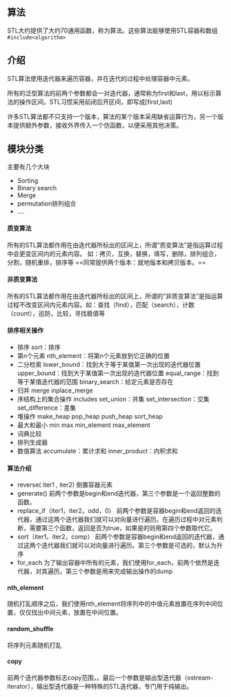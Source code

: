 ## 算法
STL大约提供了大约70通用函数，称为算法。这些算法能够使用STL容器和数组
`#include<algorithm>`
## 介绍
STL算法使用迭代器来遍历容器，并在迭代的过程中处理容器中元素。

所有的泛型算法的前两个参数都会一对迭代器，通常称为first和last，用以标示算法的操作区间。STL习惯采用前闭后开区间，即写成[first,last)

许多STL算法都不只支持一个版本，算法的某个版本采用缺省运算行为，另一个版本提供额外参数，接收外界传入一个仿函数，以便采用其他决策。
## 模块分类
主要有几个大块
- Sorting
- Binary search
- Merge
- permutation排列组合
- ....
#### 质变算法
所有的STL算法都作用在由迭代器所标出的区间上，所谓“质变算法”是指运算过程中会更变区间内的元素内容。
如：拷贝，互换，替换，填写，删除，排列组合，分割，随机重排，排序等
==同常提供两个版本：就地版本和拷贝版本。==
#### 非质变算法
所有的STL算法都作用在由迭代器所标出的区间上，所谓的“非质变算法”是指运算过程不改变区间内元素内容。如：查找（find），匹配（search），计数（count），巡防，比较，寻找极值等
#### 排序相关操作
- 排序
sort：排序
- 第n个元素
nth_element：将第n个元素放到它正确的位置
- 二分检索
lower_bound：找到大于等于某值第一次出现的迭代器位置
upper_bound：找到大于某值第一次出现的迭代器位置
equal_range：找到等于某值迭代器的范围
binary_search：给定元素是否存在
- 归并
merge
inplace_merge
- 序结构上的集合操作
includes
set_union：并集
set_intersection：交集
set_difference：差集
- 堆操作
make_heap
pop_heap
push_heap
sort_heap
- 最大和最小
min
max
min_element
max_element
- 词典比较
- 排列生成器
- 数值算法
accumulate：累计求和
inner_product：内积求和
#### 算法介绍
- reverse( iter1 , iter2)
倒置容器元素
- generate()
前两个参数是begin和end迭代器，第三个参数是一个返回整数的函数。
- replace_if（iter1，iter2，odd，0）
前两个参数是容器begin和end返回的迭代器，通过这两个迭代器我们就可以对向量进行遍历。在遍历过程中对元素判断，需要第三个函数，返回是否为true，如果是的则用第四个参数取代它。
- sort（iter1，iter2，comp）
前两个参数是容器begin和end返回的迭代器，通过这两个迭代器我们就可以对向量进行遍历。第三个参数是可选的，默认为升序
- for_each
为了输出容器中所有的元素，我们使用for_each，前两个依然是迭代器，对其遍历。第三个参数是用来完成输出操作的dump
#### nth_element
随机打乱顺序之后，我们使用nth_element将序列中的中值元素放置在序列中间位置，仅仅找出中间元素，放置在中间位置。
#### random_shuffle
将序列元素随机打乱
#### copy
前两个迭代器参数标志copy范围，。最后一个参数是输出型迭代器（ostream-iterator），输出型迭代器是一种特殊的STL迭代器，专门用于纯输出。
